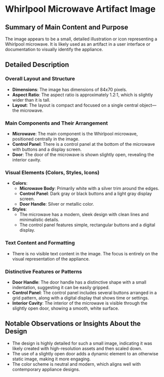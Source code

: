 # Whirlpool Microwave Artifact Image

## Summary of Main Content and Purpose
The image appears to be a small, detailed illustration or icon representing a Whirlpool microwave. It is likely used as an artifact in a user interface or documentation to visually identify the appliance.

## Detailed Description

### Overall Layout and Structure
- **Dimensions**: The image has dimensions of 84x70 pixels.
- **Aspect Ratio**: The aspect ratio is approximately 1.2:1, which is slightly wider than it is tall.
- **Layout**: The layout is compact and focused on a single central object—the microwave.

### Main Components and Their Arrangement
- **Microwave**: The main component is the Whirlpool microwave, positioned centrally in the image.
- **Control Panel**: There is a control panel at the bottom of the microwave with buttons and a display screen.
- **Door**: The door of the microwave is shown slightly open, revealing the interior cavity.

### Visual Elements (Colors, Styles, Icons)
- **Colors**:
  - **Microwave Body**: Primarily white with a silver trim around the edges.
  - **Control Panel**: Dark gray or black buttons and a light gray display screen.
  - **Door Handle**: Silver or metallic color.
- **Styles**:
  - The microwave has a modern, sleek design with clean lines and minimalistic details.
  - The control panel features simple, rectangular buttons and a digital display.

### Text Content and Formatting
- There is no visible text content in the image. The focus is entirely on the visual representation of the appliance.

### Distinctive Features or Patterns
- **Door Handle**: The door handle has a distinctive shape with a small indentation, suggesting it can be easily gripped.
- **Control Panel**: The control panel includes several buttons arranged in a grid pattern, along with a digital display that shows time or settings.
- **Interior Cavity**: The interior of the microwave is visible through the slightly open door, showing a smooth, white surface.

## Notable Observations or Insights About the Design
- The design is highly detailed for such a small image, indicating it was likely created with high-resolution assets and then scaled down.
- The use of a slightly open door adds a dynamic element to an otherwise static image, making it more engaging.
- The color scheme is neutral and modern, which aligns well with contemporary appliance designs.